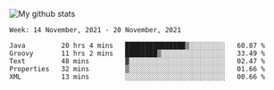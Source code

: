 ![My github stats](https://github-readme-stats.vercel.app/api?username=romvoid95&theme=gruvbox&include_all_commits=true&show_icons=true")

<!--START_SECTION:waka-->
```text
Week: 14 November, 2021 - 20 November, 2021

Java         20 hrs 4 mins   ███████████████▒░░░░░░░░░   60.87 % 
Groovy       11 hrs 2 mins   ████████▒░░░░░░░░░░░░░░░░   33.49 % 
Text         48 mins         ▓░░░░░░░░░░░░░░░░░░░░░░░░   02.47 % 
Properties   32 mins         ▒░░░░░░░░░░░░░░░░░░░░░░░░   01.66 % 
XML          13 mins         ░░░░░░░░░░░░░░░░░░░░░░░░░   00.66 % 
```
<!--END_SECTION:waka-->
